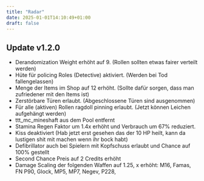 ```yaml
---
title: "Radar"
date: 2025-01-01T14:10:49+01:00
draft: false
---
```


## Update v1.2.0

- Derandomization Weight erhöht auf 9. (Rollen sollten etwas fairer verteilt werden)
- Hüte für policing Roles (Detective) aktiviert. (Werden bei Tod fallengelassen)
- Menge der Items im Shop auf 12 erhöht. (Sollte dafür sorgen, dass man zufriedener mit den Items ist)
- Zerstörbare Türen erlaubt. (Abgeschlossene Türen sind ausgenommen)
- Für alle (aktiven) Rollen ragdoll pinning erlaubt. (Jetzt können Leichen aufgehängt werden)
- ttt_mc_mineshaft aus dem Pool entfernt
- Stamina Regen Faktor um 1.4x erhöht und Verbrauch um 67% reduziert.
- Kiss deaktiviert (Hab jetzt erst gesehen das der 10 HP heilt, kann da lustigen shit mit machen wenn ihr bock habt)
- Defibrillator auch bei Spielern mit Kopfschuss erlaubt und Chance auf 100% gestellt
- Second Chance Preis auf 2 Credits erhöht
- Damage Scaling der folgenden Waffen auf 1.25, x erhöht: M16, Famas, FN P90, Glock, MP5, MP7, Negev, P228,
